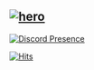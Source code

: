 [![hero](https://user-images.githubusercontent.com/56521463/210157177-4fbb3d56-60c5-4826-94a3-19bc96638188.png)](https://blueysh.vercel.app)
---
[![Discord Presence](https://lanyard.cnrad.dev/api/594576995090956313)](https://blueysh.vercel.app)

[![Hits](https://hits-app.vercel.app/hits?url=https://github.com/blueysh&bgLeft=444444&bgRight=575fff&label=Hits)](https://hits-app.vercel.app/)

